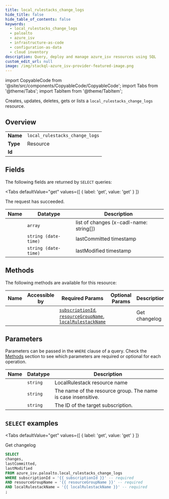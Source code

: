 ```yaml
--- 
title: local_rulestacks_change_logs
hide_title: false
hide_table_of_contents: false
keywords:
  - local_rulestacks_change_logs
  - paloalto
  - azure_isv
  - infrastructure-as-code
  - configuration-as-data
  - cloud inventory
description: Query, deploy and manage azure_isv resources using SQL
custom_edit_url: null
image: /img/stackql-azure_isv-provider-featured-image.png
---
```


import CopyableCode from '@site/src/components/CopyableCode/CopyableCode';
import Tabs from '@theme/Tabs';
import TabItem from '@theme/TabItem';

Creates, updates, deletes, gets or lists a <code>local_rulestacks_change_logs</code> resource.

## Overview
<table><tbody>
<tr><td><b>Name</b></td><td><code>local_rulestacks_change_logs</code></td></tr>
<tr><td><b>Type</b></td><td>Resource</td></tr>
<tr><td><b>Id</b></td><td><CopyableCode code="azure_isv.paloalto.local_rulestacks_change_logs" /></td></tr>
</tbody></table>

## Fields

The following fields are returned by `SELECT` queries:

<Tabs
    defaultValue="get"
    values={[
        { label: 'get', value: 'get' }
    ]}
>
<TabItem value="get">

The request has succeeded.

<table>
<thead>
    <tr>
    <th>Name</th>
    <th>Datatype</th>
    <th>Description</th>
    </tr>
</thead>
<tbody>
<tr>
    <td><CopyableCode code="changes" /></td>
    <td><code>array</code></td>
    <td>list of changes (x-cadl-name: string[])</td>
</tr>
<tr>
    <td><CopyableCode code="lastCommitted" /></td>
    <td><code>string (date-time)</code></td>
    <td>lastCommitted timestamp</td>
</tr>
<tr>
    <td><CopyableCode code="lastModified" /></td>
    <td><code>string (date-time)</code></td>
    <td>lastModified timestamp</td>
</tr>
</tbody>
</table>
</TabItem>
</Tabs>

## Methods

The following methods are available for this resource:

<table>
<thead>
    <tr>
    <th>Name</th>
    <th>Accessible by</th>
    <th>Required Params</th>
    <th>Optional Params</th>
    <th>Description</th>
    </tr>
</thead>
<tbody>
<tr>
    <td><a href="#get"><CopyableCode code="get" /></a></td>
    <td><CopyableCode code="select" /></td>
    <td><a href="#parameter-subscriptionId"><code>subscriptionId</code></a>, <a href="#parameter-resourceGroupName"><code>resourceGroupName</code></a>, <a href="#parameter-localRulestackName"><code>localRulestackName</code></a></td>
    <td></td>
    <td>Get changelog</td>
</tr>
</tbody>
</table>

## Parameters

Parameters can be passed in the `WHERE` clause of a query. Check the [Methods](#methods) section to see which parameters are required or optional for each operation.

<table>
<thead>
    <tr>
    <th>Name</th>
    <th>Datatype</th>
    <th>Description</th>
    </tr>
</thead>
<tbody>
<tr id="parameter-localRulestackName">
    <td><CopyableCode code="localRulestackName" /></td>
    <td><code>string</code></td>
    <td>LocalRulestack resource name</td>
</tr>
<tr id="parameter-resourceGroupName">
    <td><CopyableCode code="resourceGroupName" /></td>
    <td><code>string</code></td>
    <td>The name of the resource group. The name is case insensitive.</td>
</tr>
<tr id="parameter-subscriptionId">
    <td><CopyableCode code="subscriptionId" /></td>
    <td><code>string</code></td>
    <td>The ID of the target subscription.</td>
</tr>
</tbody>
</table>

## `SELECT` examples

<Tabs
    defaultValue="get"
    values={[
        { label: 'get', value: 'get' }
    ]}
>
<TabItem value="get">

Get changelog

```sql
SELECT
changes,
lastCommitted,
lastModified
FROM azure_isv.paloalto.local_rulestacks_change_logs
WHERE subscriptionId = '{{ subscriptionId }}' -- required
AND resourceGroupName = '{{ resourceGroupName }}' -- required
AND localRulestackName = '{{ localRulestackName }}' -- required
;
```
</TabItem>
</Tabs>
